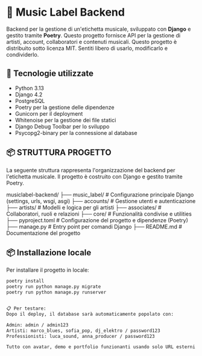 # 🎵 Music Label Backend

Backend per la gestione di un'etichetta musicale, sviluppato con **Django** e gestito tramite **Poetry**. Questo progetto fornisce API per la gestione di artisti, account, collaboratori e contenuti musicali.
Questo progetto è distribuito sotto licenza MIT. Sentiti libero di usarlo, modificarlo e condividerlo.

## 🚀 Tecnologie utilizzate

- Python 3.13
- Django 4.2
- PostgreSQL
- Poetry per la gestione delle dipendenze
- Gunicorn per il deployment
- Whitenoise per la gestione dei file statici
- Django Debug Toolbar per lo sviluppo
- Psycopg2-binary per la connessione al database

## 📦 STRUTTURA PROGETTO

La seguente struttura rappresenta l'organizzazione del backend per l'etichetta musicale. Il progetto è costruito con Django e gestito tramite Poetry.

musiclabel-backend/ ├── music_label/ # Configurazione principale Django (settings, urls, wsgi, asgi) ├── accounts/ # Gestione utenti e autenticazione ├── artists/ # Modelli e logica per gli artisti ├── associates/ # Collaboratori, ruoli e relazioni ├── core/ # Funzionalità condivise e utilities ├── pyproject.toml # Configurazione del progetto e dipendenze (Poetry) ├── manage.py # Entry point per comandi Django ├── README.md # Documentazione del progetto

## 📦 Installazione locale

Per installare il progetto in locale:

```bash
poetry install
poetry run python manage.py migrate
poetry run python manage.py runserver


📋 Per testare:
Dopo il deploy, il database sarà automaticamente popolato con:

Admin: admin / admin123
Artisti: marco_blues, sofia_pop, dj_elektro / password123
Professionisti: luca_sound, anna_producer / password123

Tutto con avatar, demo e portfolio funzionanti usando solo URL esterni! 🎉✨
